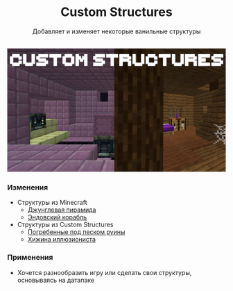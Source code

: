 <div align="center">

<h1> Custom Structures </h1>
Добавляет и изменяет некоторые ванильные структуры <br><br>

![image](https://github.com/Slarof/Custom_Structures/blob/main/files/Custom_Structures.png) <br>
</div>



### Изменения
- Структуры из Minecraft
  - [Джунглевая пирамида](https://github.com/Slarof/Custom_Structures/blob/main/docs/jungle_pyramid.md)
  - [Эндовский корабль](https://github.com/Slarof/Custom_Structures/blob/main/docs/end_ship.md)
- Структуры из Custom Structures
  - [Погребенные под песком руины](https://github.com/Slarof/Custom_Structures/blob/main/docs/buried_ruins_sand.md)
  - [Хижина иллюзиониста](https://github.com/Slarof/Custom_Structures/blob/main/docs/illusioner_shack.md)

### Применения
- Хочется разнообразить игру или сделать свои структуры, основываясь на датапаке
